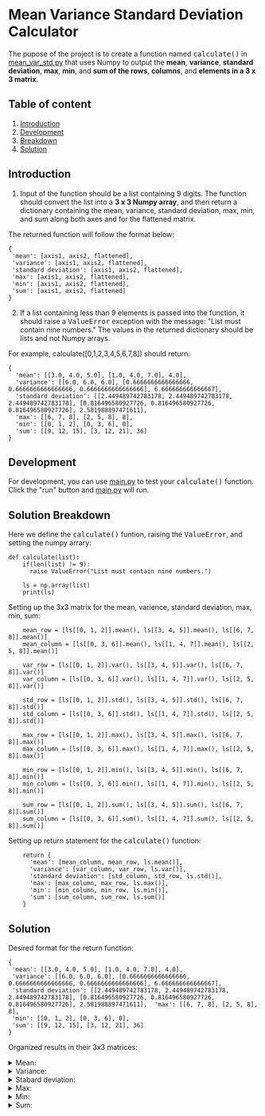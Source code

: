 # Mean Variance Standard Deviation Calculator

The pupose of the project is to create a function named <kbd>calculate()</kbd> in [mean_var_std.py](mean-var-std.py) that uses Numpy to output the **mean**, **variance**, **standard deviation**, **max**, **min**, and **sum of the rows**, **columns**, and **elements in a 3 x 3 matrix**.

## Table of content

1. [Introduction](#intro)
2. [Development](#dev)
3. [Breakdown](#break)
4. [Solution](#sol)


## Introduction<a name="intro"></a>
1. Input of the function should be a list containing 9 digits. The function should convert the list into a **3 x 3 Numpy array**, and then return a dictionary containing the mean, variance, standard deviation, max, min, and sum along both axes and for the flattened matrix.

The returned function will follow the format below:
 ```
 {
  'mean': [axis1, axis2, flattened],
  'variance': [axis1, axis2, flattened],
  'standard deviation': [axis1, axis2, flattened],
  'max': [axis1, axis2, flattened],
  'min': [axis1, axis2, flattened],
  'sum': [axis1, axis2, flattened]
}
 ```

2. If a list containing less than 9 elements is passed into the function, it should raise a <kbd>ValueError</kbd> exception with the message: "List must contain nine numbers." The values in the returned dictionary should be lists and not Numpy arrays.

For example, calculate([0,1,2,3,4,5,6,7,8]) should return:


```
{
  'mean': [[3.0, 4.0, 5.0], [1.0, 4.0, 7.0], 4.0],
  'variance': [[6.0, 6.0, 6.0], [0.6666666666666666, 0.6666666666666666, 0.6666666666666666], 6.666666666666667],
  'standard deviation': [[2.449489742783178, 2.449489742783178, 2.449489742783178], [0.816496580927726, 0.816496580927726, 0.816496580927726], 2.581988897471611],
  'max': [[6, 7, 8], [2, 5, 8], 8],
  'min': [[0, 1, 2], [0, 3, 6], 0],
  'sum': [[9, 12, 15], [3, 12, 21], 36]
}
```
## Development <a name="dev"></a>

For development, you can use [main.py](main.py) to test your <kbd>calculate()</kbd> function. Click the "run" button and [main.py](main.py) will run.

## Solution Breakdown <a name="break"></a>

Here we define the <kbd>calculate()</kbd> funtion, raising the <kbd>ValueError</kbd>, and setting the numpy arrary:

```
def calculate(list):
    if(len(list) != 9):
      raise ValueError("List must contain nine numbers.")

    ls = np.array(list)
    print(ls)
```
Setting up the 3x3 matrix for the mean, varience, standard deviation, max, min, sum:
```
    mean_row = [ls[[0, 1, 2]].mean(), ls[[3, 4, 5]].mean(), ls[[6, 7, 8]].mean()]
    mean_column = [ls[[0, 3, 6]].mean(), ls[[1, 4, 7]].mean(), ls[[2, 5, 8]].mean()]

    var_row = [ls[[0, 1, 2]].var(), ls[[3, 4, 5]].var(), ls[[6, 7, 8]].var()]
    var_column = [ls[[0, 3, 6]].var(), ls[[1, 4, 7]].var(), ls[[2, 5, 8]].var()]

    std_row = [ls[[0, 1, 2]].std(), ls[[3, 4, 5]].std(), ls[[6, 7, 8]].std()]
    std_column = [ls[[0, 3, 6]].std(), ls[[1, 4, 7]].std(), ls[[2, 5, 8]].std()]

    max_row = [ls[[0, 1, 2]].max(), ls[[3, 4, 5]].max(), ls[[6, 7, 8]].max()]
    max_column = [ls[[0, 3, 6]].max(), ls[[1, 4, 7]].max(), ls[[2, 5, 8]].max()]

    min_row = [ls[[0, 1, 2]].min(), ls[[3, 4, 5]].min(), ls[[6, 7, 8]].min()]
    min_column = [ls[[0, 3, 6]].min(), ls[[1, 4, 7]].min(), ls[[2, 5, 8]].min()]

    sum_row = [ls[[0, 1, 2]].sum(), ls[[3, 4, 5]].sum(), ls[[6, 7, 8]].sum()]
    sum_column = [ls[[0, 3, 6]].sum(), ls[[1, 4, 7]].sum(), ls[[2, 5, 8]].sum()]
```
Setting up return statement for the <kbd>calculate()</kbd> function:
```
    return {
      'mean': [mean_column, mean_row, ls.mean()],
      'variance': [var_column, var_row, ls.var()],
      'standard deviation': [std_column, std_row, ls.std()],
      'max': [max_column, max_row, ls.max()],
      'min': [min_column, min_row, ls.min()],
      'sum': [sum_column, sum_row, ls.sum()]
    }
```

## Solution <a name="sol"></a>


Desired format for the return function:

```
{
 'mean': [[3.0, 4.0, 5.0], [1.0, 4.0, 7.0], 4.0],
 'variance': [[6.0, 6.0, 6.0], [0.6666666666666666, 0.6666666666666666, 0.6666666666666666], 6.666666666666667], 
 'standard deviation': [[2.449489742783178, 2.449489742783178, 2.449489742783178], [0.816496580927726, 0.816496580927726, 0.816496580927726], 2.581988897471611],  'max': [[6, 7, 8], [2, 5, 8], 8],
 'min': [[0, 1, 2], [0, 3, 6], 0], 
 'sum': [[9, 12, 15], [3, 12, 21], 36]
}
```
Organized results in their 3x3 matrices:

<details>
 <summary>
  Mean: 
  
 </summary>
 
 |3.0 | 4.0 | 5.0|
 |---|---|---|
 |1.0| 4.0| 7.0|
 
 => Ans. 4
 
</details>

<details>
 <summary>
  Variance:
 </summary>
 
 |6.0 | 6.0 | 6.0|
 |---|---|---|
 |0.666...| 0.666...| 0.666...|
 
 => Ans. 6.666...
 
</details>

<details>
 <summary>
 Stabard deviation:
  
 </summary>
 
 
 |2.449... | 2.449.. | 2.449...|
 |---|---|---|
 |0.816...| 0.816...| 0.816...|
 
 => Ans. 2.581
 
</details>

<details>
 <summary>
 Max:
  
 </summary>
 
 
 | 6 | 7 | 8 |
 |---|---|---|
 | 2 | 5 | 8 |
 
 => Ans. 8
 
</details>

<details>
 <summary>
Min:
  
 </summary>
 
 
 | 0 | 1 | 2 |
 |---|---|---|
 | 0 | 3 | 6 |
 
 => Ans. 0
 
</details>

<details>
 <summary>
 Sum:
  
 </summary>
 
 
 | 9 | 12 | 15 |
 |---|---|---|
 | 3 | 12 | 21 |
 
 => Ans. 36
 
</details>

